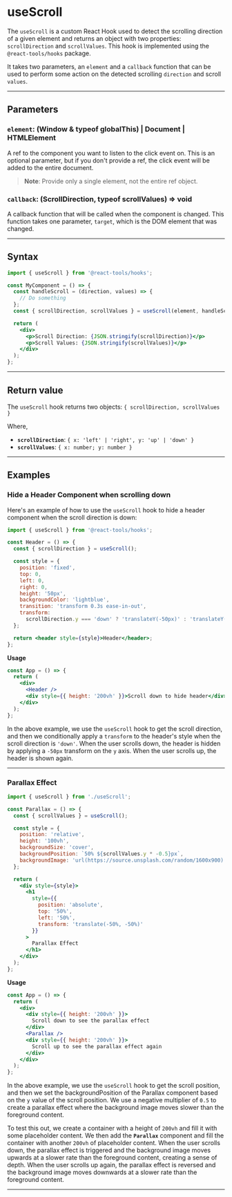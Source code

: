 # useScroll

The `useScroll` is a custom React Hook used to detect the scrolling direction of
a given element and returns an object with two properties: `scrollDirection` and
`scrollValues`. This hook is implemented using the `@react-tools/hooks` package.

It takes two parameters, an `element` and a `callback` function that can be used
to perform some action on the detected scrolling `direction` and scroll
`values`.

---

## Parameters

### `element`: (Window & typeof globalThis) | Document | HTMLElement

A ref to the component you want to listen to the click event on. This is an
optional parameter, but if you don't provide a ref, the click event will be
added to the entire document.

> **Note**: Provide only a single element, not the entire ref object.

### `callback`: (ScrollDirection, typeof scrollValues) => void

A callback function that will be called when the component is changed. This
function takes one parameter, `target`, which is the DOM element that was
changed.

---

## Syntax

```jsx
import { useScroll } from '@react-tools/hooks';

const MyComponent = () => {
  const handleScroll = (direction, values) => {
    // Do something
  };
  const { scrollDirection, scrollValues } = useScroll(element, handleScroll);

  return (
    <div>
      <p>Scroll Direction: {JSON.stringify(scrollDirection)}</p>
      <p>Scroll Values: {JSON.stringify(scrollValues)}</p>
    </div>
  );
};
```

---

## Return value

The `useScroll` hook returns two objects: `{ scrollDirection, scrollValues }`

Where,

- **`scrollDirection`**: `{ x: 'left' | 'right', y: 'up' | 'down' }`
- **`scrollValues`**: `{ x: number; y: number }`

---

## Examples

### Hide a Header Component when scrolling down

Here's an example of how to use the `useScroll` hook to hide a header component
when the scroll direction is down:

```jsx
import { useScroll } from '@react-tools/hooks';

const Header = () => {
  const { scrollDirection } = useScroll();

  const style = {
    position: 'fixed',
    top: 0,
    left: 0,
    right: 0,
    height: '50px',
    backgroundColor: 'lightblue',
    transition: 'transform 0.3s ease-in-out',
    transform:
      scrollDirection.y === 'down' ? 'translateY(-50px)' : 'translateY(0)'
  };

  return <header style={style}>Header</header>;
};
```

**Usage**

```jsx
const App = () => {
  return (
    <div>
      <Header />
      <div style={{ height: '200vh' }}>Scroll down to hide header</div>
    </div>
  );
};
```

In the above example, we use the `useScroll` hook to get the scroll direction,
and then we conditionally apply a `transform` to the header's style when the
scroll direction is `'down'`. When the user scrolls down, the header is hidden
by applying a `-50px` transform on the `y` axis. When the user scrolls up, the
header is shown again.

---

### Parallax Effect

```jsx
import { useScroll } from './useScroll';

const Parallax = () => {
  const { scrollValues } = useScroll();

  const style = {
    position: 'relative',
    height: '100vh',
    backgroundSize: 'cover',
    backgroundPosition: `50% ${scrollValues.y * -0.5}px`,
    backgroundImage: 'url(https://source.unsplash.com/random/1600x900)'
  };

  return (
    <div style={style}>
      <h1
        style={{
          position: 'absolute',
          top: '50%',
          left: '50%',
          transform: 'translate(-50%, -50%)'
        }}
      >
        Parallax Effect
      </h1>
    </div>
  );
};
```

**Usage**

```jsx
const App = () => {
  return (
    <div>
      <div style={{ height: '200vh' }}>
        Scroll down to see the parallax effect
      </div>
      <Parallax />
      <div style={{ height: '200vh' }}>
        Scroll up to see the parallax effect again
      </div>
    </div>
  );
};
```

In the above example, we use the `useScroll` hook to get the scroll position,
and then we set the backgroundPosition of the Parallax component based on the
`y` value of the scroll position. We use a negative multiplier of `0.5` to
create a parallax effect where the background image moves slower than the
foreground content.

To test this out, we create a container with a height of `200vh` and fill it
with some placeholder content. We then add the **`Parallax`** component and fill
the container with another `200vh` of placeholder content. When the user scrolls
down, the parallax effect is triggered and the background image moves upwards at
a slower rate than the foreground content, creating a sense of depth. When the
user scrolls up again, the parallax effect is reversed and the background image
moves downwards at a slower rate than the foreground content.

---
